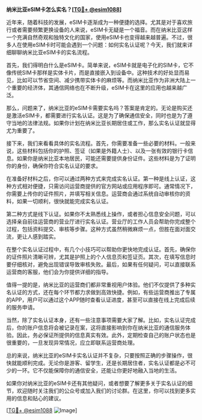 **纳米比亚eSIM卡怎么实名？[[TG💪+ @esim1088](https://t.me/s/esim1088)]**

近年来，随着科技的发展，eSIM卡逐渐成为一种便捷的选择。尤其是对于喜欢旅行或者需要频繁更换设备的人来说，eSIM卡无疑是一个福音。而在纳米比亚这样一个充满自然奇观和独特文化的国家，使用eSIM卡也变得越来越普遍。不过，很多人在使用eSIM卡时可能会遇到一个问题：如何实名认证呢？今天，我们就来详细聊聊纳米比亚eSIM卡的实名流程。

首先，我们得明白什么是eSIM卡。简单来说，eSIM卡就是电子化的SIM卡，它不像传统SIM卡那样是实体卡片，而是直接嵌入到设备中。这种技术的好处显而易见，比如可以节省空间、减少携带实体卡的麻烦等。而纳米比亚作为非洲大陆上一个重要的经济体，其通信网络也在不断升级，eSIM卡在这里的应用也越来越广泛。

那么，问题来了，纳米比亚的eSIM卡需要实名吗？答案是肯定的。无论是购买还是激活eSIM卡，都需要进行实名认证。这是为了确保通信安全，同时也是为了遵守当地的法律法规。如果你计划在纳米比亚长期居住或工作，那么实名认证就显得尤为重要了。

接下来，我们来看看具体的实名流程。首先，你需要准备一些必要的材料。一般来说，这些材料包括你的护照、签证（如果是外籍人士）、以及一张有效的银行卡信息。如果你是纳米比亚本地居民，可能还需要提供身份证件。这些材料是为了证明你的身份，确保你符合实名认证的要求。

在准备好材料之后，你可以通过两种方式来完成实名认证。第一种是线上认证，这种方式相对便捷，只需访问运营商提供的官方网站或应用程序即可。通常情况下，你需要上传你的证件照片，并填写相关信息。运营商会通过系统自动审核你的资料，如果一切顺利，很快就能完成实名认证。

第二种方式是线下认证。如果你不太熟悉线上操作，或者担心信息安全问题，可以选择亲自前往运营商的营业厅进行实名认证。营业厅的工作人员会帮助你完成整个过程，包括资料提交、审核等步骤。这种方式虽然稍微麻烦一点，但胜在面对面交流，更让人感到踏实。

在整个实名认证过程中，有几个小技巧可以帮助你更快地完成认证。首先，确保你的证件照片清晰可辨，尤其是护照上的个人信息页和签证页。其次，在填写信息时要仔细核对，避免出现错误导致审核失败。最后，如果有任何疑问，可以直接联系运营商的客服，他们会为你提供详细的指导。

值得一提的是，纳米比亚的运营商们都非常重视用户体验。他们不仅提供了多种实名认证的方式，还在每个环节都力求做到高效快捷。例如，有些运营商推出了专属的APP，用户可以通过这个APP随时查看认证进度，甚至可以直接在线上完成后续的服务申请。

当然，除了实名认证本身，还有一些注意事项需要大家了解。比如，实名认证完成后，你的账户信息将会被记录在案，这将直接影响到你在纳米比亚的通信服务体验。因此，务必保证所提供的信息真实有效。此外，定期检查自己的账户状态也是很重要的，一旦发现异常情况，应立即联系运营商处理。

总的来说，纳米比亚的eSIM卡实名认证并不复杂，只要按照正确的步骤操作，很快就能顺利完成。无论你是游客、留学生，还是长期居住者，实名认证都是必不可少的一环。它不仅能保障你的通信安全，还能让你更好地融入当地的生活。

如果你对纳米比亚的eSIM卡还有其他疑问，或者想要了解更多关于实名认证的细节，欢迎随时关注我们的公众号或加入我们的讨论群。在这里，你可以找到更多实用的信息和贴心的建议。

[[TG💪+ @esim1088](https://t.me/s/esim1088) ![Image](https://i.postimg.cc/4NQfJmqS/Snipaste-2025-05-13-00-14-12.png)]